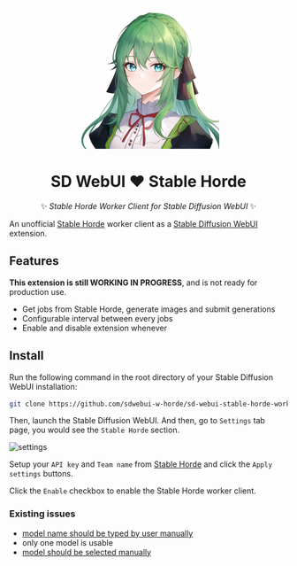 <p align="center">
  <img src="./logo.png" width="256px"></img>
</p>

<div align="center">

# SD WebUI ❤️ Stable Horde

✨ *Stable Horde Worker Client for Stable Diffusion WebUI* ✨

</div>

An unofficial [Stable Horde](https://stablehorde.net/) worker client as a [Stable Diffusion WebUI](https://github.com/AUTOMATIC1111/stable-diffusion-webui) extension.

## Features

**This extension is still WORKING IN PROGRESS**, and is not ready for production use.

- Get jobs from Stable Horde, generate images and submit generations
- Configurable interval between every jobs
- Enable and disable extension whenever

## Install

Run the following command in the root directory of your Stable Diffusion WebUI installation:

```bash
git clone https://github.com/sdwebui-w-horde/sd-webui-stable-horde-worker.git extensions/stable-horde-worker
```

Then, launch the Stable Diffusion WebUI. And then, go to `Settings` tab page, you would see the `Stable Horde` section.

![settings](./screenshots/settings.png)

Setup your `API key` and `Team name` from [Stable Horde](https://stablehorde.net/) and click the `Apply settings` buttons.

Click the `Enable` checkbox to enable the Stable Horde worker client.

### Existing issues

- [model name should be typed by user manually](https://github.com/sdwebui-w-horde/sd-webui-stable-horde-worker/issues/2)
- only one model is usable
- [model should be selected manually](https://github.com/sdwebui-w-horde/sd-webui-stable-horde-worker/issues/3)
